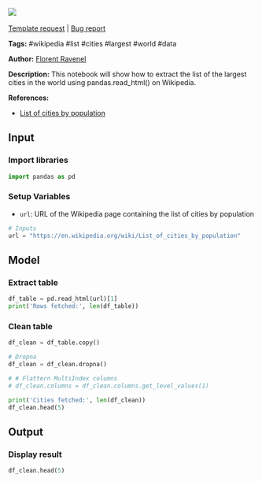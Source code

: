 <a href="https://app.naas.ai/user-redirect/naas/downloader?url=https://raw.githubusercontent.com/jupyter-naas/awesome-notebooks/master/Wikipedia/Wikipedia_List_largest_cities_in_the_world.ipynb" target="_parent"><img src="https://naasai-public.s3.eu-west-3.amazonaws.com/open_in_naas.svg"/></a><br><br><a href="https://github.com/jupyter-naas/awesome-notebooks/issues/new?assignees=&labels=&template=template-request.md&title=Tool+-+Action+of+the+notebook+">Template request</a> | <a href="https://github.com/jupyter-naas/awesome-notebooks/issues/new?assignees=&labels=bug&template=bug_report.md&title=Wikipedia+-+List+largest+cities+in+the+world:+Error+short+description">Bug report</a>

**Tags:** #wikipedia #list #cities #largest #world #data

**Author:** [Florent Ravenel](http://linkedin.com/in/florent-ravenel)

**Description:** This notebook will show how to extract the list of the largest cities in the world using pandas.read_html() on Wikipedia.

**References:**
- [List of cities by population](https://en.wikipedia.org/wiki/List_of_cities_by_population)

## Input

### Import libraries


```python
import pandas as pd
```

### Setup Variables
- `url`: URL of the Wikipedia page containing the list of cities by population


```python
# Inputs
url = "https://en.wikipedia.org/wiki/List_of_cities_by_population"
```

## Model

### Extract table


```python
df_table = pd.read_html(url)[1]
print('Rows fetched:', len(df_table))
```

### Clean table


```python
df_clean = df_table.copy()

# Dropna
df_clean = df_clean.dropna()

# # Flattern MultiIndex columns
# df_clean.columns = df_clean.columns.get_level_values(1)

print('Cities fetched:', len(df_clean))
df_clean.head(5)
```

## Output

### Display result


```python
df_clean.head(5)
```

 
